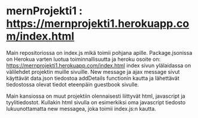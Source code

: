 # mernProjekti1 : https://mernprojekti1.herokuapp.com/index.html
Main repositoriossa on index.js mikä toimii pohjana apille.
Package.jsonissa on Herokua varten luotua toiminnallisuutta ja heroku osoite on: https://mernprojekti1.herokuapp.com/index.html
index sivun ylälaidassa on välilehdet projektin muille sivuille. New message ja ajax message sivut käyttävät data.json tiedostoa addDetails functionin kautta ja lähettävät tiedostossa olevat tiedot eteenpäin guestbook sivulle.

Main kansiossa on muut projektiin olennaisesti liittyvät html, javascript ja tyylitiedostot. Kullakin html sivulla on esimerkiksi oma javascript tiedosto lukuunottamatta new messagea, joka toimii index.js:n kautta.
